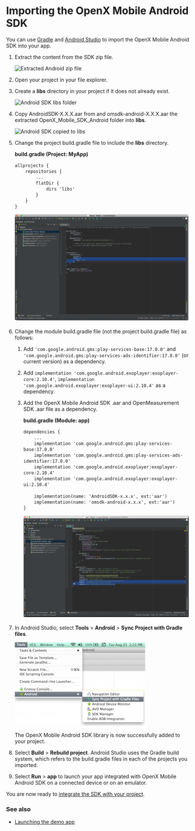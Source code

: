 
Importing the OpenX Mobile Android SDK
======================================

You can use
[Gradle](https://developer.android.com/tools/building/plugin-for-gradle.html)
and [Android
Studio](http://developer.android.com/tools/studio/index.html) to import
the OpenX Mobile Android SDK into your app.

1.  Extract the content from the SDK zip file.

    ![Extracted Android zip
    file](res/android-importing-extract.png "Extracted Android zip file")

2.  Open your project in your file explorer.
3.  Create a **libs** directory in your project if it does not already
    exist.

    ![Android SDK libs
    folder](res/android-importing-libs.png "Android SDK libs folder")

4.  Copy AndroidSDK-X.X.X.aar from and omsdk-android-X.X.X.aar the extracted
    OpenX\_Mobile\_SDK\_Android folder into **libs**.

    ![Android SDK copied to
    libs](res/android-importing-libs2.png "Android SDK copied to libs")

5.  Change the project build.gradle file to include the **libs**
    directory.

    **build.gradle (Project: MyApp)**

        allprojects {
            repositories {
                ...
                flatDir {
                    dirs 'libs'
                }
            }
        }
                    

    ![Android SDK import to project gradle](res/android-importing-project-gradle.png "Android SDK import to project gradle")

6.  Change the module build.gradle file (not the project build.gradle
    file) as follows:
    1.  Add `'com.google.android.gms:play-services-base:17.0.0'` and `'com.google.android.gms:play-services-ads-identifier:17.0.0'` (or current version) as a dependency.
    
    2. Add `implementation 'com.google.android.exoplayer:exoplayer-core:2.10.4'`, `implementation 'com.google.android.exoplayer:exoplayer-ui:2.10.4'` as a dependency.

    3.  Add the OpenX Mobile Android SDK .aar and OpenMeasurement SDK .aar file as a dependency.

        **build.gradle (Module: app)**

            dependencies {
                ...
                implementation 'com.google.android.gms:play-services-base:17.0.0'
                implementation 'com.google.android.gms:play-services-ads-identifier:17.0.0'
                implementation 'com.google.android.exoplayer:exoplayer-core:2.10.4'
                implementation 'com.google.android.exoplayer:exoplayer-ui:2.10.4'
           
                implementation(name: 'AndroidSDK-x.x.x', ext:'aar')
                implementation(name: 'omsdk-android-x.x.x', ext:'aar')
            }
                        

        ![Change module build.gradle file](res/android-importing-module-gradle.png "Change module build.gradle file")

7.  In Android Studio, select **Tools** \> **Android** \> **Sync Project
    with Gradle files**.

    ![](res/android_sdk_demo_app_sync_project_with_gradle.png)

    The OpenX Mobile Android SDK library is now successfully added to
    your project.

8.  Select **Build** \> **Rebuild project**. Android Studio uses the
    Gradle build system, which refers to the build.gradle files in each
    of the projects you imported.
    
9.  Select **Run** \> **app** to launch your app integrated with OpenX
    Mobile Android SDK on a connected device or on an emulator.

You are now ready to [integrate the SDK with your
project](android-sdk-integration.md).

### See also 

-   [Launching the demo app](android-sdk-demo-app-launch.md)
